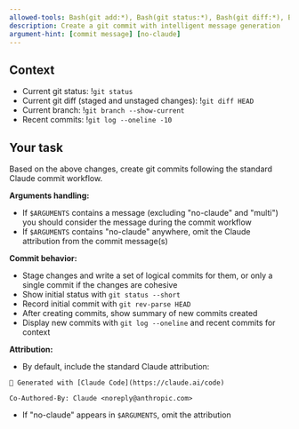 ```yaml
---
allowed-tools: Bash(git add:*), Bash(git status:*), Bash(git diff:*), Bash(git log:*), Bash(git commit:*), Bash(git show:*), Bash(git rev-parse:*), Bash(git rev-list:*)
description: Create a git commit with intelligent message generation
argument-hint: [commit message] [no-claude]
---
```


## Context

- Current git status: !`git status`
- Current git diff (staged and unstaged changes): !`git diff HEAD`
- Current branch: !`git branch --show-current`
- Recent commits: !`git log --oneline -10`

## Your task

Based on the above changes, create git commits following the standard Claude commit workflow.

**Arguments handling:**

- If `$ARGUMENTS` contains a message (excluding "no-claude" and "multi") you should consider the message during the commit workflow
- If `$ARGUMENTS` contains "no-claude" anywhere, omit the Claude attribution from the commit message(s)

**Commit behavior:**

- Stage changes and write a set of logical commits for them, or only a single commit if the changes are cohesive
- Show initial status with `git status --short`
- Record initial commit with `git rev-parse HEAD`
- After creating commits, show summary of new commits created
- Display new commits with `git log --oneline` and recent commits for context

**Attribution:**

- By default, include the standard Claude attribution:

```
🤖 Generated with [Claude Code](https://claude.ai/code)

Co-Authored-By: Claude <noreply@anthropic.com>
```

- If "no-claude" appears in `$ARGUMENTS`, omit the attribution
